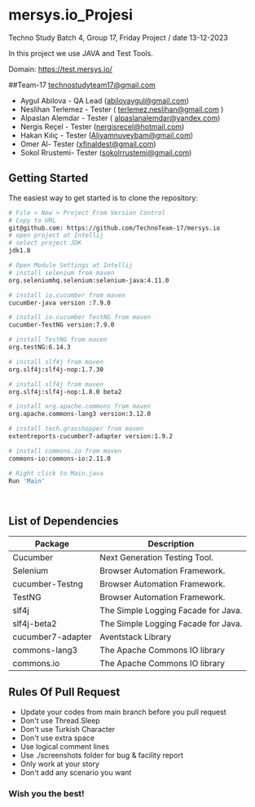 # mersys.io_Projesi

Techno Study Batch 4, Group 17, Friday Project / date 13-12-2023

In this project we use JAVA and Test Tools.

Domain: https://test.mersys.io/

##Team-17 technostudyteam17@gmail.com

- Aygul Abilova - QA Lead  (abilovaygul@gmail.com)
- Neslihan Terlemez - Tester ( terlemez.neslihan@gmail.com )
- Alpaslan Alemdar - Tester  ( alpaslanalemdar@yandex.com)
- Nergis Reçel - Tester (nergisrecel@hotmail.com)
- Hakan Kılıç - Tester   (Aliyamnuveybam@gmail.com)
- Omer Al- Tester (xfinaldest@gmail.com)
- Sokol Rrustemi- Tester (sokolrrustemi@gmail.com) 
   

Getting Started
---------------

The easiest way to get started is to clone the repository:

```bash
# File > New > Project From Version Control 
# Copy to URL
git@github.com: https://github.com/TechnoTeam-17/mersys.io
# open project at Intellij
# select project JDK
jdk1.8

# Open Module Settings at Intellij
# install selenium from maven
org.seleniumhq.selenium:selenium-java:4.11.0

# install io.cucumber from maven
cucumber-java version :7.9.0

# install io.cucumber TestNG from maven
cucumber-TestNG version:7.9.0

# install TestNG from maven
org.testNG:6.14.3

# install slf4j from maven
org.slf4j:slf4j-nop:1.7.30

# install slf4j from maven
org.slf4j:slf4j-nop:1.8.0 beta2

# install org.apache.commons from maven
org.apache.commons-lang3 version:3.12.0

# install tech.grasshopper from maven
extentreports-cucumber7-adapter version:1.9.2

# install commons.io from maven
commons-io:commons-io:2.11.0

# Right click to Main.java
Run 'Main'

 
```

List of Dependencies
----------------

| Package                 | Description                         |
|-------------------------|-------------------------------------|
| Cucumber                | Next Generation Testing Tool.       |
| Selenium                | Browser Automation Framework.       |
| cucumber-Testng         | Browser Automation Framework.       |
| TestNG                  | Browser Automation Framework.       |
| slf4j                   | The Simple Logging Facade for Java. | 
| slf4j-beta2             | The Simple Logging Facade for Java. |
| cucumber7-adapter       | Aventstack Library                  |
| commons-lang3           | The Apache Commons IO library       |
| commons.io              | The Apache Commons IO library       |

## Rules Of Pull Request
- Update your codes from main branch before you pull request
- Don't use Thread.Sleep
- Don't use Turkish Character
- Don't use extra space
- Use logical comment lines
- Use ./screenshots folder for bug & facility report
- Only work at your story
- Don't add any scenario you want

### Wish you the best! 

